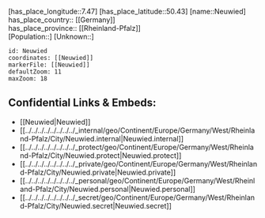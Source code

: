 ﻿---
location: [50.43,7.47] 
mapzoom: [7,12] 
mapmarker: city 
type: City
tags:
- geo/City


SpocWebEntityId: 32873
isDeleted: false
confidential: public

---
[has_place_longitude::7.47] 
[has_place_latitude::50.43] 
[name::Neuwied] 
has_place_country:: [[Germany]]  
has_place_province:: [[Rheinland-Pfalz]]  
[Population::] 
[Unknown::] 


```leaflet
id: Neuwied
coordinates: [[Neuwied]] 
markerFile: [[Neuwied]] 
defaultZoom: 11 
maxZoom: 18
```


## Confidential Links & Embeds: 
- [[Neuwied|Neuwied]]  
- [[../../../../../../../../_internal/geo/Continent/Europe/Germany/West/Rheinland-Pfalz/City/Neuwied.internal|Neuwied.internal]] 
- [[../../../../../../../../_protect/geo/Continent/Europe/Germany/West/Rheinland-Pfalz/City/Neuwied.protect|Neuwied.protect]] 
- [[../../../../../../../../_private/geo/Continent/Europe/Germany/West/Rheinland-Pfalz/City/Neuwied.private|Neuwied.private]] 
- [[../../../../../../../../_personal/geo/Continent/Europe/Germany/West/Rheinland-Pfalz/City/Neuwied.personal|Neuwied.personal]] 
- [[../../../../../../../../_secret/geo/Continent/Europe/Germany/West/Rheinland-Pfalz/City/Neuwied.secret|Neuwied.secret]] 
